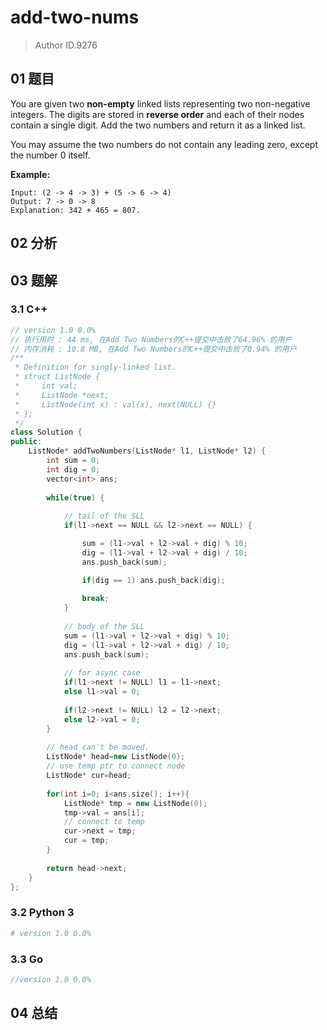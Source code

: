 # add-two-nums
> Author ID.9276

## 01 题目

You are given two **non-empty** linked lists representing two non-negative integers. The digits are stored in **reverse order** and each of their nodes contain a single digit. Add the two numbers and return it as a linked list.

You may assume the two numbers do not contain any leading zero, except the number 0 itself.

**Example:**

```
Input: (2 -> 4 -> 3) + (5 -> 6 -> 4)
Output: 7 -> 0 -> 8
Explanation: 342 + 465 = 807.
```

## 02 分析



## 03 题解

### 3.1 C++

```c++
// version 1.0 0.0%
// 执行用时 : 44 ms, 在Add Two Numbers的C++提交中击败了64.96% 的用户
// 内存消耗 : 10.8 MB, 在Add Two Numbers的C++提交中击败了0.94% 的用户
/**
 * Definition for singly-linked list.
 * struct ListNode {
 *     int val;
 *     ListNode *next;
 *     ListNode(int x) : val(x), next(NULL) {}
 * };
 */
class Solution {
public:
    ListNode* addTwoNumbers(ListNode* l1, ListNode* l2) {
        int sum = 0;
        int dig = 0;
        vector<int> ans;
        
        while(true) {
            
            // tail of the SLL
            if(l1->next == NULL && l2->next == NULL) {

                sum = (l1->val + l2->val + dig) % 10;
                dig = (l1->val + l2->val + dig) / 10;
                ans.push_back(sum);

                if(dig == 1) ans.push_back(dig);
            
                break;
            }
            
            // body of the SLL
            sum = (l1->val + l2->val + dig) % 10;
            dig = (l1->val + l2->val + dig) / 10;
            ans.push_back(sum);
            
            // for async case
            if(l1->next != NULL) l1 = l1->next;
            else l1->val = 0;
            
            if(l2->next != NULL) l2 = l2->next;
            else l2->val = 0;
        }
        
        // head can't be moved.
        ListNode* head=new ListNode(0);
        // use temp ptr to connect node
        ListNode* cur=head;
        
        for(int i=0; i<ans.size(); i++){
            ListNode* tmp = new ListNode(0);
            tmp->val = ans[i];            
            // connect to temp
            cur->next = tmp;
            cur = tmp;
        }
        
        return head->next;
    }
};
```

### 3.2 Python 3

```python
# version 1.0 0.0%

```

### 3.3 Go

```Go
//version 1.0 0.0%

```



## 04 总结

